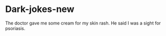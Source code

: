 # Dark-jokes-new
The doctor gave me some cream for my skin rash. He said I was a sight for psoriasis.
